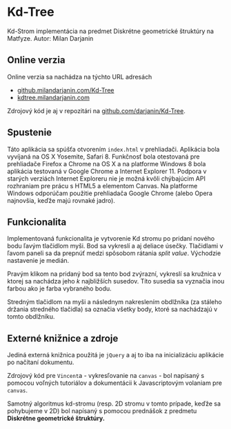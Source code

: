 # Kd-Tree
Kd-Strom implementácia na predmet Diskrétne geometrické štruktúry na Matfyze.
Autor: Milan Darjanin

## Online verzia

Online verzia sa nachádza na týchto URL adresách

- [github.milandarjanin.com/Kd-Tree](http://github.milandarjanin.com/Kd-Tree/ )
- [kdtree.milandarjanin.com](http://kdtree.milandarjanin.com/)

Zdrojový kód je aj v repozitári na [github.com/darjanin/Kd-Tree](https://github.com/darjanin/Kd-Tree).

## Spustenie

Táto aplikácia sa spúšťa otvorením `index.html` v prehliadači. Aplikácia bola vyvíjaná na OS X Yosemite, Safari 8. Funkčnosť bola otestovaná pre prehliadače Firefox a Chrome na OS X a na platforme Windows 8 bola aplikácia testovaná v Google Chrome a Internet Explorer 11. Podpora v starých verziách Internet Exploreru nie je možná kvôli chýbajúcim API rozhraniam pre prácu s HTML5 a elementom Canvas. Na platforme Windows odporúčam použitie prehliadača Google Chrome (alebo Opera najnovšia, keďže majú rovnaké jadro).

## Funkcionalita

Implementovaná funkcionalita je vytvorenie Kd stromu po pridaní nového bodu ľavým tlačidlom myši. Bod sa vykreslí a aj deliace úsečky. Tlačidlami v ľavom paneli sa da prepnúť medzi spôsobom rátania *split value*. Východzie nastavenie je medián.

Pravým klikom na pridaný bod sa tento bod zvýrazní, vykreslí sa kružnica v ktorej sa nachádza jeho *k* najbližších susedov. Títo susedia sa vyznačia inou farbou ako je farba vybraného bodu.

Stredným tlačidlom na myši a následnym nakreslením obdlžníka (za stáleho držania stredného tlačidla) sa označia všetky body, ktoré sa nachádzajú v tomto obdlžníku.

## Externé knižnice a zdroje

Jediná externá knižnica použitá je `jQuery` a aj to iba na inicializáciu aplikácie po načítaní dokumentu.

Zdrojový kód pre `Vincent`a - vykresľovanie na `canvas` - bol napísaný s pomocou voľných tutoriálov a dokumentácii k Javascriptovým volaniam pre `canvas`.

Samotný algoritmus kd-stromu (resp. 2D stromu v tomto prípade, keďže sa pohybujeme v 2D) bol napísaný s pomocou prednášok z predmetu **Diskrétne geometrické štruktúry.**